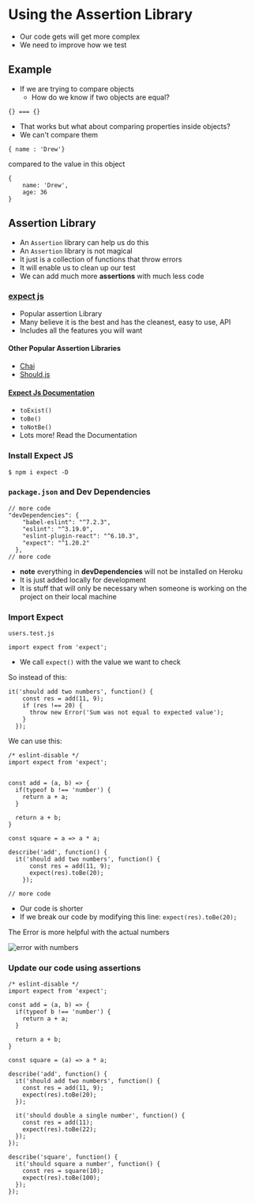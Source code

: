 # Using the Assertion Library
* Our code gets will get more complex
* We need to improve how we test

## Example
* If we are trying to compare objects
  - How do we know if two objects are equal?

`{} === {}`

* That works but what about comparing properties inside objects?
* We can't compare them

```
{ name : 'Drew'}
```

compared to the value in this object

```
{
    name: 'Drew',
    age: 36
}
```

## Assertion Library
* An `Assertion` library can help us do this
* An `Assertion` library is not magical
* It just is a collection of functions that throw errors
* It will enable us to clean up our test
* We can add much more **assertions** with much less code

### [expect js](https://github.com/mjackson/expect)
* Popular assertion Library
* Many believe it is the best and has the cleanest, easy to use, API
* Includes all the features you will want

#### Other Popular Assertion Libraries
* [Chai](http://chaijs.com/)
* [Should.js](https://shouldjs.github.io/)

#### [Expect Js Documentation](https://github.com/mjackson/expect)
* `toExist()`
* `toBe()`
* `toNotBe()`
* Lots more! Read the Documentation

### Install Expect JS
`$ npm i expect -D`

### `package.json` and Dev Dependencies
```
// more code
"devDependencies": {
    "babel-eslint": "^7.2.3",
    "eslint": "^3.19.0",
    "eslint-plugin-react": "^6.10.3",
    "expect": "^1.20.2"
  },
// more code
```

* **note** everything in **devDependencies** will not be installed on Heroku
* It is just added locally for development
* It is stuff that will only be necessary when someone is working on the project on their local machine

### Import Expect
`users.test.js`

```
import expect from 'expect';
```

* We call `expect()` with the value we want to check

So instead of this:

```
it('should add two numbers', function() {
    const res = add(11, 9);
    if (res !== 20) {
      throw new Error('Sum was not equal to expected value');
    }
  });
```

We can use this:

```
/* eslint-disable */
import expect from 'expect';


const add = (a, b) => {
  if(typeof b !== 'number') {
    return a + a;
  }

  return a + b;
}

const square = a => a * a;

describe('add', function() {
  it('should add two numbers', function() {
      const res = add(11, 9);
      expect(res).toBe(20);
    });

// more code
```

* Our code is shorter
* If we break our code by modifying this line: `expect(res).toBe(20);`

The Error is more helpful with the actual numbers

![error with numbers](https://i.imgur.com/3J3McTW.png)

### Update our code using assertions

```
/* eslint-disable */
import expect from 'expect';

const add = (a, b) => {
  if(typeof b !== 'number') {
    return a + a;
  }

  return a + b;
}

const square = (a) => a * a;

describe('add', function() {
  it('should add two numbers', function() {
    const res = add(11, 9);
    expect(res).toBe(20);
  });

  it('should double a single number', function() {
    const res = add(11);
    expect(res).toBe(22);
  });
});

describe('square', function() {
  it('should square a number', function() {
    const res = square(10);
    expect(res).toBe(100);
  });
});
```
